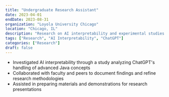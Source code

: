 ```yaml
---
title: "Undergraduate Research Assistant"
date: 2023-04-01
endDate: 2023-08-31
organization: "Loyola University Chicago"
location: "Chicago, IL"
description: "Research on AI interpretability and experimental studies involving ChatGPT and advanced Java concepts."
tags: ["Research", "AI Interpretability", "ChatGPT"]
categories: ["Research"]
draft: false
---
```


- Investigated AI interpretability through a study analyzing ChatGPT's handling of advanced Java concepts
- Collaborated with faculty and peers to document findings and refine research methodologies
- Assisted in preparing materials and demonstrations for research presentations

